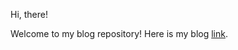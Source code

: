 Hi, there!

Welcome to my blog repository!
Here is my blog [link](https://awsome-number-story.netlify.app).